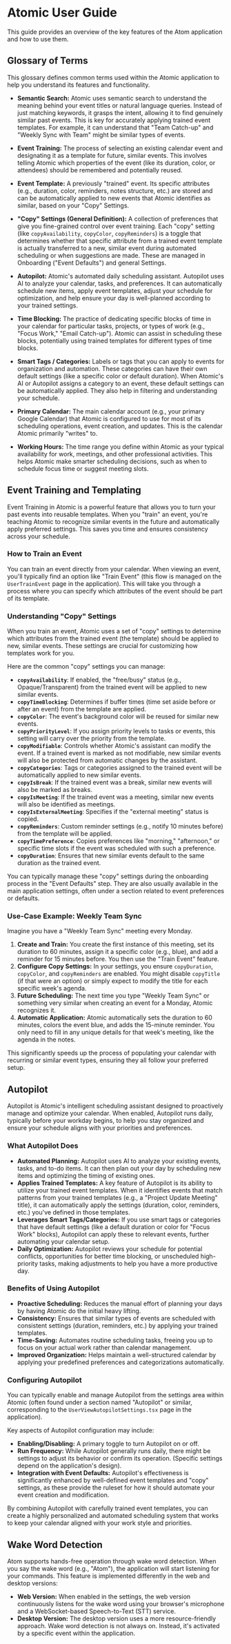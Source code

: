 # Atomic User Guide

This guide provides an overview of the key features of the Atom application and how to use them.

## Glossary of Terms

This glossary defines common terms used within the Atomic application to help you understand its features and functionality.

*   **Semantic Search:**
    Atomic uses semantic search to understand the meaning behind your event titles or natural language queries. Instead of just matching keywords, it grasps the intent, allowing it to find genuinely similar past events. This is key for accurately applying trained event templates. For example, it can understand that "Team Catch-up" and "Weekly Sync with Team" might be similar types of events.

*   **Event Training:**
    The process of selecting an existing calendar event and designating it as a template for future, similar events. This involves telling Atomic which properties of the event (like its duration, color, or attendees) should be remembered and potentially reused.

*   **Event Template:**
    A previously "trained" event. Its specific attributes (e.g., duration, color, reminders, notes structure, etc.) are stored and can be automatically applied to new events that Atomic identifies as similar, based on your "Copy" Settings.

*   **"Copy" Settings (General Definition):**
    A collection of preferences that give you fine-grained control over event training. Each "copy" setting (like `copyAvailability`, `copyColor`, `copyReminders`) is a toggle that determines whether that specific attribute from a trained event template is actually transferred to a new, similar event during automated scheduling or when suggestions are made. These are managed in Onboarding ("Event Defaults") and general Settings.

*   **Autopilot:**
    Atomic's automated daily scheduling assistant. Autopilot uses AI to analyze your calendar, tasks, and preferences. It can automatically schedule new items, apply event templates, adjust your schedule for optimization, and help ensure your day is well-planned according to your trained settings.

*   **Time Blocking:**
    The practice of dedicating specific blocks of time in your calendar for particular tasks, projects, or types of work (e.g., "Focus Work," "Email Catch-up"). Atomic can assist in scheduling these blocks, potentially using trained templates for different types of time blocks.

*   **Smart Tags / Categories:**
    Labels or tags that you can apply to events for organization and automation. These categories can have their own default settings (like a specific color or default duration). When Atomic's AI or Autopilot assigns a category to an event, these default settings can be automatically applied. They also help in filtering and understanding your schedule.

*   **Primary Calendar:**
    The main calendar account (e.g., your primary Google Calendar) that Atomic is configured to use for most of its scheduling operations, event creation, and updates. This is the calendar Atomic primarily "writes" to.

*   **Working Hours:**
    The time range you define within Atomic as your typical availability for work, meetings, and other professional activities. This helps Atomic make smarter scheduling decisions, such as when to schedule focus time or suggest meeting slots.

## Event Training and Templating

Event Training in Atomic is a powerful feature that allows you to turn your past events into reusable templates. When you "train" an event, you're teaching Atomic to recognize similar events in the future and automatically apply preferred settings. This saves you time and ensures consistency across your schedule.

### How to Train an Event

You can train an event directly from your calendar. When viewing an event, you'll typically find an option like "Train Event" (this flow is managed on the `UserTrainEvent` page in the application). This will take you through a process where you can specify which attributes of the event should be part of its template.

### Understanding "Copy" Settings

When you train an event, Atomic uses a set of "copy" settings to determine which attributes from the trained event (the template) should be applied to new, similar events. These settings are crucial for customizing how templates work for you.

Here are the common "copy" settings you can manage:

*   **`copyAvailability`**: If enabled, the "free/busy" status (e.g., Opaque/Transparent) from the trained event will be applied to new similar events.
*   **`copyTimeBlocking`**: Determines if buffer times (time set aside before or after an event) from the template are applied.
*   **`copyColor`**: The event's background color will be reused for similar new events.
*   **`copyPriorityLevel`**: If you assign priority levels to tasks or events, this setting will carry over the priority from the template.
*   **`copyModifiable`**: Controls whether Atomic's assistant can modify the event. If a trained event is marked as not modifiable, new similar events will also be protected from automatic changes by the assistant.
*   **`copyCategories`**: Tags or categories assigned to the trained event will be automatically applied to new similar events.
*   **`copyIsBreak`**: If the trained event was a break, similar new events will also be marked as breaks.
*   **`copyIsMeeting`**: If the trained event was a meeting, similar new events will also be identified as meetings.
*   **`copyIsExternalMeeting`**: Specifies if the "external meeting" status is copied.
*   **`copyReminders`**: Custom reminder settings (e.g., notify 10 minutes before) from the template will be applied.
*   **`copyTimePreference`**: Copies preferences like "morning," "afternoon," or specific time slots if the event was scheduled with such a preference.
*   **`copyDuration`**: Ensures that new similar events default to the same duration as the trained event.

You can typically manage these "copy" settings during the onboarding process in the "Event Defaults" step. They are also usually available in the main application settings, often under a section related to event preferences or defaults.

### Use-Case Example: Weekly Team Sync

Imagine you have a "Weekly Team Sync" meeting every Monday.

1.  **Create and Train:** You create the first instance of this meeting, set its duration to 60 minutes, assign it a specific color (e.g., blue), and add a reminder for 15 minutes before. You then use the "Train Event" feature.
2.  **Configure Copy Settings:** In your settings, you ensure `copyDuration`, `copyColor`, and `copyReminders` are enabled. You might disable `copyTitle` (if that were an option) or simply expect to modify the title for each specific week's agenda.
3.  **Future Scheduling:** The next time you type "Weekly Team Sync" or something very similar when creating an event for a Monday, Atomic recognizes it.
4.  **Automatic Application:** Atomic automatically sets the duration to 60 minutes, colors the event blue, and adds the 15-minute reminder. You only need to fill in any unique details for that week's meeting, like the agenda in the notes.

This significantly speeds up the process of populating your calendar with recurring or similar event types, ensuring they all follow your preferred setup.

## Autopilot

Autopilot is Atomic's intelligent scheduling assistant designed to proactively manage and optimize your calendar. When enabled, Autopilot runs daily, typically before your workday begins, to help you stay organized and ensure your schedule aligns with your priorities and preferences.

### What Autopilot Does

*   **Automated Planning:** Autopilot uses AI to analyze your existing events, tasks, and to-do items. It can then plan out your day by scheduling new items and optimizing the timing of existing ones.
*   **Applies Trained Templates:** A key feature of Autopilot is its ability to utilize your trained event templates. When it identifies events that match patterns from your trained templates (e.g., a "Project Update Meeting" title), it can automatically apply the settings (duration, color, reminders, etc.) you've defined in those templates.
*   **Leverages Smart Tags/Categories:** If you use smart tags or categories that have default settings (like a default duration or color for "Focus Work" blocks), Autopilot can apply these to relevant events, further automating your calendar setup.
*   **Daily Optimization:** Autopilot reviews your schedule for potential conflicts, opportunities for better time blocking, or unscheduled high-priority tasks, making adjustments to help you have a more productive day.

### Benefits of Using Autopilot

*   **Proactive Scheduling:** Reduces the manual effort of planning your days by having Atomic do the initial heavy lifting.
*   **Consistency:** Ensures that similar types of events are scheduled with consistent settings (duration, reminders, etc.) by applying your trained templates.
*   **Time-Saving:** Automates routine scheduling tasks, freeing you up to focus on your actual work rather than calendar management.
*   **Improved Organization:** Helps maintain a well-structured calendar by applying your predefined preferences and categorizations automatically.

### Configuring Autopilot

You can typically enable and manage Autopilot from the settings area within Atomic (often found under a section named "Autopilot" or similar, corresponding to the `UserViewAutopilotSettings.tsx` page in the application).

Key aspects of Autopilot configuration may include:

*   **Enabling/Disabling:** A primary toggle to turn Autopilot on or off.
*   **Run Frequency:** While Autopilot generally runs daily, there might be settings to adjust its behavior or confirm its operation. (Specific settings depend on the application's design).
*   **Integration with Event Defaults:** Autopilot's effectiveness is significantly enhanced by well-defined event templates and "copy" settings, as these provide the ruleset for how it should automate your event creation and modification.

By combining Autopilot with carefully trained event templates, you can create a highly personalized and automated scheduling system that works to keep your calendar aligned with your work style and priorities.

## Wake Word Detection

Atom supports hands-free operation through wake word detection. When you say the wake word (e.g., "Atom"), the application will start listening for your commands. This feature is implemented differently in the web and desktop versions:

*   **Web Version:** When enabled in the settings, the web version continuously listens for the wake word using your browser's microphone and a WebSocket-based Speech-to-Text (STT) service.
*   **Desktop Version:** The desktop version uses a more resource-friendly approach. Wake word detection is not always on. Instead, it's activated by a specific event within the application.
